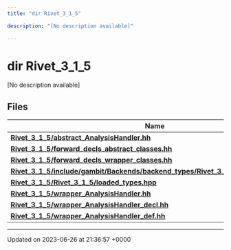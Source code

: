 ```yaml
---
title: "dir Rivet_3_1_5"

description: "[No description available]"

---
```


# dir Rivet_3_1_5

[No description available]

## Files

| Name           |
| -------------- |
| **[Rivet_3_1_5/abstract_AnalysisHandler.hh](/documentation/code/files/abstract__analysishandler_8hh/#file-rivet-3-1-5-abstract-analysishandler-hh)**  |
| **[Rivet_3_1_5/forward_decls_abstract_classes.hh](/documentation/code/files/forward__decls__abstract__classes_8hh/#file-rivet-3-1-5-forward-decls-abstract-classes-hh)**  |
| **[Rivet_3_1_5/forward_decls_wrapper_classes.hh](/documentation/code/files/forward__decls__wrapper__classes_8hh/#file-rivet-3-1-5-forward-decls-wrapper-classes-hh)**  |
| **[Rivet_3_1_5/include/gambit/Backends/backend_types/Rivet_3_1_5/identification.hpp](/documentation/code/files/include_2gambit_2backends_2backend__types_2rivet__3__1__5_2identification_8hpp/#file-rivet-3-1-5-include-gambit-backends-backend-types-rivet-3-1-5-identification-hpp)**  |
| **[Rivet_3_1_5/Rivet_3_1_5/loaded_types.hpp](/documentation/code/files/rivet__3__1__5_2loaded__types_8hpp/#file-rivet-3-1-5-rivet-3-1-5-loaded-types-hpp)**  |
| **[Rivet_3_1_5/wrapper_AnalysisHandler.hh](/documentation/code/files/wrapper__analysishandler_8hh/#file-rivet-3-1-5-wrapper-analysishandler-hh)**  |
| **[Rivet_3_1_5/wrapper_AnalysisHandler_decl.hh](/documentation/code/files/wrapper__analysishandler__decl_8hh/#file-rivet-3-1-5-wrapper-analysishandler-decl-hh)**  |
| **[Rivet_3_1_5/wrapper_AnalysisHandler_def.hh](/documentation/code/files/wrapper__analysishandler__def_8hh/#file-rivet-3-1-5-wrapper-analysishandler-def-hh)**  |






-------------------------------

Updated on 2023-06-26 at 21:36:57 +0000
